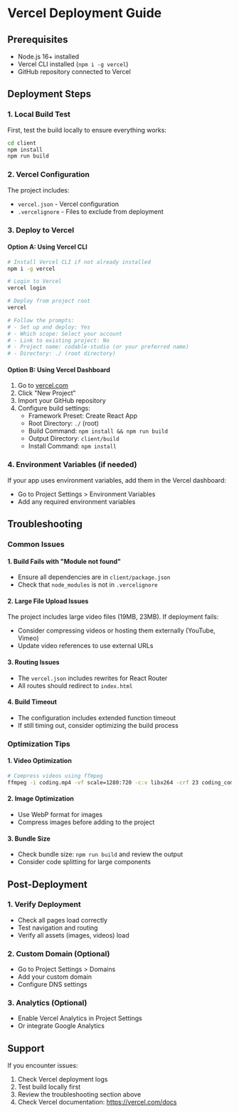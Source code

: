 # Vercel Deployment Guide

## Prerequisites
- Node.js 16+ installed
- Vercel CLI installed (`npm i -g vercel`)
- GitHub repository connected to Vercel

## Deployment Steps

### 1. Local Build Test
First, test the build locally to ensure everything works:

```bash
cd client
npm install
npm run build
```

### 2. Vercel Configuration
The project includes:
- `vercel.json` - Vercel configuration
- `.vercelignore` - Files to exclude from deployment

### 3. Deploy to Vercel

#### Option A: Using Vercel CLI
```bash
# Install Vercel CLI if not already installed
npm i -g vercel

# Login to Vercel
vercel login

# Deploy from project root
vercel

# Follow the prompts:
# - Set up and deploy: Yes
# - Which scope: Select your account
# - Link to existing project: No
# - Project name: codable-studio (or your preferred name)
# - Directory: ./ (root directory)
```

#### Option B: Using Vercel Dashboard
1. Go to [vercel.com](https://vercel.com)
2. Click "New Project"
3. Import your GitHub repository
4. Configure build settings:
   - Framework Preset: Create React App
   - Root Directory: `./` (root)
   - Build Command: `npm install && npm run build`
   - Output Directory: `client/build`
   - Install Command: `npm install`

### 4. Environment Variables (if needed)
If your app uses environment variables, add them in the Vercel dashboard:
- Go to Project Settings > Environment Variables
- Add any required environment variables

## Troubleshooting

### Common Issues

#### 1. Build Fails with "Module not found"
- Ensure all dependencies are in `client/package.json`
- Check that `node_modules` is not in `.vercelignore`

#### 2. Large File Upload Issues
The project includes large video files (19MB, 23MB). If deployment fails:
- Consider compressing videos or hosting them externally (YouTube, Vimeo)
- Update video references to use external URLs

#### 3. Routing Issues
- The `vercel.json` includes rewrites for React Router
- All routes should redirect to `index.html`

#### 4. Build Timeout
- The configuration includes extended function timeout
- If still timing out, consider optimizing the build process

### Optimization Tips

#### 1. Video Optimization
```bash
# Compress videos using ffmpeg
ffmpeg -i coding.mp4 -vf scale=1280:720 -c:v libx264 -crf 23 coding_compressed.mp4
```

#### 2. Image Optimization
- Use WebP format for images
- Compress images before adding to the project

#### 3. Bundle Size
- Check bundle size: `npm run build` and review the output
- Consider code splitting for large components

## Post-Deployment

### 1. Verify Deployment
- Check all pages load correctly
- Test navigation and routing
- Verify all assets (images, videos) load

### 2. Custom Domain (Optional)
- Go to Project Settings > Domains
- Add your custom domain
- Configure DNS settings

### 3. Analytics (Optional)
- Enable Vercel Analytics in Project Settings
- Or integrate Google Analytics

## Support
If you encounter issues:
1. Check Vercel deployment logs
2. Test build locally first
3. Review the troubleshooting section above
4. Check Vercel documentation: https://vercel.com/docs 
